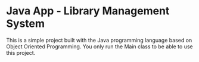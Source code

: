 # Java App - Library Management System

This is a simple project built with the Java programming language based on Object Oriented Programming. 
You only run the Main class to be able to use this project.
